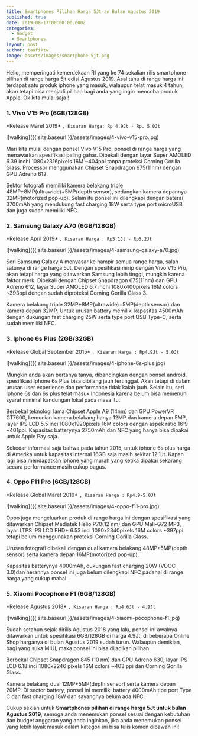 ```yaml
---
title: Smartphones Pilihan Harga 5Jt-an Bulan Agustus 2019
published: true
date: 2019-08-17T00:00:00.000Z
categories:
  - Gadget
  - Smartphones
layout: post
author: taufiktw
image: assets/images/smartphone-5jt.png
---
```

Hello, memperingati kemerdekaan RI yang ke 74 sekalian rilis smartphone pilihan di range harga 5jt edisi Agustus 2019.
Asal tahu di range harga ini terdapat satu produk iphone yang masuk, walaupun telat masuk 4 tahun, akan tetapi bisa menjadi pilihan bagi anda yang ingin mencoba produk Apple. Ok kita mulai saja !

### 1. Vivo V15 Pro (6GB/128GB)
\*Release Maret 2019\*
``
, Kisaran Harga: Rp 4.9Jt - Rp. 5.0Jt
``

![walking]({{ site.baseurl }}/assets/images/4-vivo-v15-pro.jpg)

Mari kita mulai dengan ponsel Vivo V15 Pro, ponsel di range harga yang menawarkan spesifikasi paling gahar. Dibekali dengan layar Super AMOLED 6.39 inchi 1080x2316pixels 16M ~404ppi tanpa proteksi  Corning Gorilla Glass. Processor menggunakan Chipset Snapdragon 675(11nm) dengan GPU Adreno 612.

Sektor fotografi memiliki kamera belakang triple 48MP+8MP(ultrawide)+5MP(depth sensor), sedangkan kamera depannya 32MP(motorized pop-up). Selain itu ponsel ini dilengkapi dengan baterai 3700mAh yang mendukung fast charging 18W serta type port microUSB dan juga sudah memiliki NFC. 

### 2. Samsung Galaxy A70 (6GB/128GB)
\*Release April 2019\*
``
, Kisaran Harga : Rp5.1Jt - Rp5.2Jt
``

![walking]({{ site.baseurl }}/assets/images/4-samsung-galaxy-a70.jpg)

Seri Samsung Galaxy A menyasar ke hampir semua range harga, salah satunya di range harga 5Jt. Dengan spesifikasi mirip dengan Vivo V15 Pro, akan tetapi harga yang ditawarkan Samsung lebih tinggi, mungkin karena faktor merk. Dibekali dengan Chipset Snapdragon 675(11nm) dan GPU Adreno 612, layar Super AMOLED 6.7 inchi 1080x400pixels 16M colors ~393ppi dengan sudah diproteksi Corning Gorilla Glass 3.

Kamera belakang triple 32MP+8MP(ultrawide)+5MP(depth sensor) dan kamera depan 32MP. Untuk urusan battery memiliki kapasitas 4500mAh dengan  dukungan fast charging 25W serta type port USB Type-C, serta sudah memiliki NFC. 

### 3. Iphone 6s Plus (2GB/32GB)
\*Release Global September 2015\*
``
, Kisaran Harga : Rp4.9Jt - 5.0Jt
``

![walking]({{ site.baseurl }}/assets/images/4-iphone-6s-plus.jpg)

Mungkin anda akan bertanya tanya, dibandingkan dengan ponsel android, spesifikasi Iphone 6s Plus bisa dibilang jauh tertinggal. Akan tetapi di dalam urusan user experience dan performance tidak kalah jauh. Selain itu, seri Iphone 6s dan 6s plus telat masuk Indonesia karena belum bisa memenuhi syarat minimal kandungan lokal pada masa itu. 

Berbekal teknologi lama Chipset Apple A9 (14nm) dan GPU PowerVR GT7600, kemudian kamera belakang hanya 12MP dan kamera depan 5MP, layar IPS LCD 5.5 inci 1080x1920pixels 16M colors dengan aspek ratio 16:9 ~401ppi. Kapasitas batterynya 2750mAh dan NFC yang hanya bisa dipakai untuk Apple Pay saja.

Sekedar informasi saja bahwa pada tahun 2015, untuk iphone 6s plus harga di Amerika untuk kapasitas internal 16GB saja masih sekitar 12.1Jt. Kapan lagi bisa mendapatkan iphone yang murah yang ketika dipakai sekarang secara performance masih cukup bagus.

### 4. Oppo F11 Pro (6GB/128GB)
\*Release Global Maret 2019\*
``
, Kisaran Harga : Rp4.9-5.0Jt
``

![walking]({{ site.baseurl }}/assets/images/4-oppo-f11-pro.jpg)

Oppo juga mengeluarkan produk di range harga ini dengan spesifikasi yang ditawarkan Chipset Mediatek Helio P70(12 nm) dan GPU Mali-G72 MP3, layar LTPS IPS LCD FHD+ 6.53 inci 1080x2340pixels 16M colors ~397ppi tetapi belum menggunakan proteksi Corning Gorilla Glass.

Urusan fotografi dibekali dengan dual kamera belakang 48MP+5MP(depth sensor) serta kamera depan 16MP(motorized pop-up).

Kapasitas batterynya 4000mAh, dukungan fast charging 20W (VOOC 3.0)dan herannya ponsel ini juga belum dilengkapi NFC padahal di range harga yang cukup mahal.

### 5. Xiaomi Pocophone F1 (6GB/128GB)
\*Release Agustus 2018\*
``
, Kisaran Harga : Rp4.6Jt - 4.9Jt
``

![walking]({{ site.baseurl }}/assets/images/4-xiaomi-pocophone-f1.jpg)

Sudah setahun sejak dirilis Agustus 2018 yang lalu, ponsel ini awalnya ditawarkan untuk spesifikasi 6GB/128GB di harga 4.9Jt, di beberapa Online Shop harganya di bulan Agustus 2019 sudah turun. Walaupun demikian, bagi yang suka MIUI, maka ponsel ini bisa dijadikan pilihan.

Berbekal Chipset Snapdragon 845 (10 nm) dan GPU Adreno 630, layar IPS LCD 6.18 inci 1080x2246 pixels 16M colors  ~403 ppi dan Corning Gorilla Glass.

Kamera belakang dual 12MP+5MP(depth sensor) serta kamera depan 20MP. Di sector battery, ponsel ini memiliki battery 4000mAh tipe port Type C dan fast charging 18W dan sayangnya belum ada NFC.

Cukup sekian untuk **Smartphones pilihan di range harga 5Jt untuk bulan Agustus 2019**, semoga anda menemukan ponsel sesuai dengan kebutuhan dan budget anggaran yang anda inginkan, jika anda menemukan ponsel yang lebih layak masuk dalam kategori ini bisa tulis komen dibawah ini!
